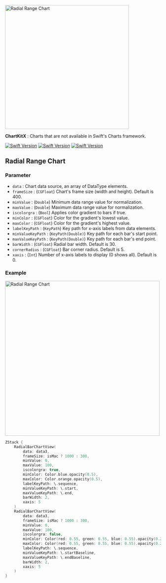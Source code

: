 <img width="400" alt="Radial Range Chart" src="https://github.com/user-attachments/assets/3b061069-c785-4d1c-b2cf-8797bd784c2c">



**ChartKitX** : Charts that are not available in Swift's Charts framework.


[![Swift Version](https://img.shields.io/badge/Xcode-16.0+-blue.svg)](https://swift.org)
[![Swift Version](https://img.shields.io/badge/iOS-18.0+-blue.svg)](https://swift.org)
[![Swift Version](https://img.shields.io/badge/Swift-5.0+-orange.svg)](https://swift.org)

## Radial Range Chart

### Parameter

- `data` : Chart data source, an array of DataType elements.
- `frameSize` : (`CGFloat`) Chart's frame size (width and height). Default is 400.
- `minValue` : (`Double`) Minimum data range value for normalization.
- `maxValue` : (`Double`) Maximum data range value for normalization.
- `iscolorgra` : (`Bool`) Applies color gradient to bars if true.
- `minColor` : (`CGFloat`) Color for the gradient's lowest value.
- `maxColor` : (`CGFloat`) Color for the gradient's highest value.
- `labelKeyPath` : (`KeyPath`) Key path for x-axis labels from data elements.
- `minValueKeyPath` : (`KeyPath(Double)`) Key path for each bar's start point.
- `maxValueKeyPath` : (`KeyPath(Double)`) Key path for each bar's end point.
- `barWidth` : (`CGFloat`) Radial bar width. Default is 30.
- `cornerRadius` : (`CGFloat`) Bar corner radius. Default is 5.
- `xaxis` : (`Int`) Number of x-axis labels to display (0 shows all). Default is 0.

### Example

<img width="500" alt="Radial Range Chart" src="https://github.com/user-attachments/assets/69b3bc4e-33fc-464a-a87b-adeceba94117">

```swift
ZStack {
    RadialBarChartView(
        data: data3,
        frameSize: isMac ? 1000 : 300,
        minValue: 0,
        maxValue: 100,
        iscolorgra: true,
        minColor: Color.blue.opacity(0.5),
        maxColor: Color.orange.opacity(0.5),
        labelKeyPath: \.sequence,
        minValueKeyPath: \.start,
        maxValueKeyPath: \.end,
        barWidth: 2,
        xaxis: 5
    )
    RadialBarChartView(
        data: data3,
        frameSize: isMac ? 1000 : 300,
        minValue: 0,
        maxValue: 100,
        iscolorgra: false,
        minColor: Color(red: 0.55, green: 0.55, blue: 0.55).opacity(0.25),
        maxColor: Color(red: 0.55, green: 0.55, blue: 0.55).opacity(0.25),
        labelKeyPath: \.sequence,
        minValueKeyPath: \.startBaseline,
        maxValueKeyPath: \.endBaseline,
        barWidth: 2,
        xaxis: 5
    )
}
```

